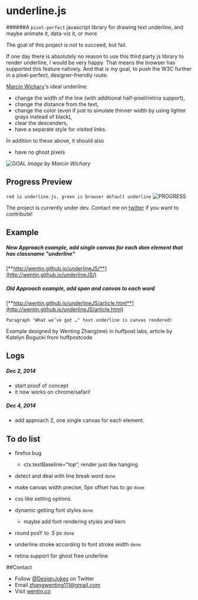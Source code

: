 # underline.js

######A `pixel-perfect` javascript library for drawing text underline, and maybe animate it, data-viz it, or more

The goal of this project is not to succeed, but fail. 

If one day there is absolutely no reason to use this third party js library to render underline, I would be very happy. That means the browser has supported  this feature natively. And that is my goal, to push the W3C further in a pixel-perfect, designer-friendly route.

[Marcin Wichary](https://twitter.com/mwichary)'s ideal underline:
* change the width of the line (with additional half-pixel/retina support),
* change the distance from the text,
* change the color (even if just to simulate thinner width by using lighter grays instead of black),
* clear the descenders,
* have a separate style for visited links.

In addition to these above, it should also 
* have no ghost pixels 

![GOAL](https://d262ilb51hltx0.cloudfront.net/max/1400/1*5iD2Znv03I2XR5QI3KLJrg.png)
*Image by Marcin Wichary*


## Progress Preview
`red is underline.js, green is browser default underline`
![PROGRESS](https://raw.githubusercontent.com/wentin/underlineJS/master/i/underlineJS.png)

The project is currently under dev. Contact me on [twitter](http://twitter.com/DesignJokes) if you want to contribute!

## Example

##### New Approach example, add single canvas for each dom element that has classname "underline"
[**http://wentin.github.io/underlineJS/**](http://wentin.github.io/underlineJS/)

##### Old Approach example, add span and canvas to each word
[**http://wentin.github.io/underlineJS/article.html**](http://wentin.github.io/underlineJS/article.html)

`Paragraph "What we’ve got …" text underline is canvas rendered!`

Example designed by Wenting Zhang(me) in huffpost labs, article by Katelyn Bogucki from huffpostcode 

## Logs
##### Dec 2, 2014
* start proof of concept
* it now works on chrome/safari!
##### Dec 4, 2014
* add approach 2, one single canvas for each element.

## To do list

- firefox bug
  - ctx.textBaseline="top”; render just like hanging

- detect and deal with line break word `done`

- make canvas width precise, 5px offset has to go `done`

- css like setting options.

- dynamic getting font styles `done`
  - maybe add font rendering styles and kern

- round posY to .5 px `done`

- underline stroke according to font stroke width `done`

- retina support for ghost free underline 

##Contact
* Follow [@DesignJokes](http://twitter.com/DesignJokes) on Twitter
* Email <zhangwenting111@gmail.com>
* Visit [wentin.co](http://wentin.co)

